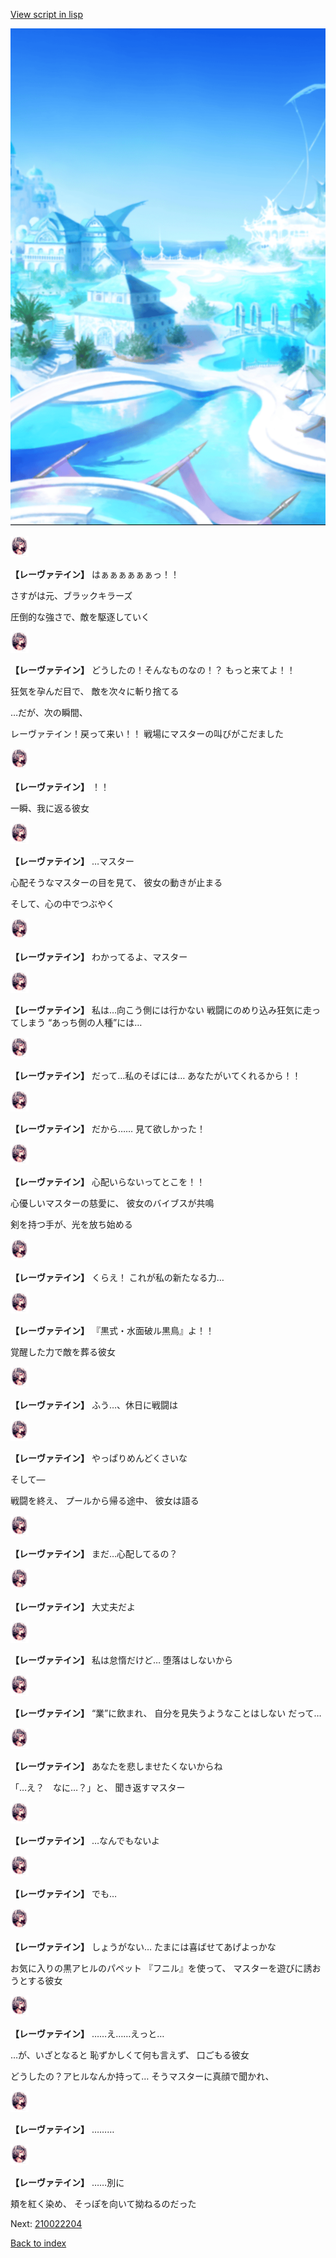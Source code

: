 [View script in lisp](../scripts/210022203.txt)

![sea_resort_day.png](../images/backgrounds/sea_resort_day.png)

<img src="../images/units/2100221.png" alt="2100221.png" height="34"/>

**【レーヴァテイン】**
はぁぁぁぁぁぁっ！！

さすがは元、ブラックキラーズ

圧倒的な強さで、敵を駆逐していく

<img src="../images/units/2100221.png" alt="2100221.png" height="34"/>

**【レーヴァテイン】**
どうしたの！そんなものなの！？
もっと来てよ！！

狂気を孕んだ目で、
敵を次々に斬り捨てる

…だが、次の瞬間、

レーヴァテイン！戻って来い！！
戦場にマスターの叫びがこだました

<img src="../images/units/2100221.png" alt="2100221.png" height="34"/>

**【レーヴァテイン】**
！！

一瞬、我に返る彼女

<img src="../images/units/2100221.png" alt="2100221.png" height="34"/>

**【レーヴァテイン】**
…マスター

心配そうなマスターの目を見て、
彼女の動きが止まる

そして、心の中でつぶやく

<img src="../images/units/2100221.png" alt="2100221.png" height="34"/>

**【レーヴァテイン】**
わかってるよ、マスター

<img src="../images/units/2100221.png" alt="2100221.png" height="34"/>

**【レーヴァテイン】**
私は…向こう側には行かない
戦闘にのめり込み狂気に走ってしまう
“あっち側の人種”には…　

<img src="../images/units/2100221.png" alt="2100221.png" height="34"/>

**【レーヴァテイン】**
だって…私のそばには…
あなたがいてくれるから！！

<img src="../images/units/2100221.png" alt="2100221.png" height="34"/>

**【レーヴァテイン】**
だから……
見て欲しかった！

<img src="../images/units/2100221.png" alt="2100221.png" height="34"/>

**【レーヴァテイン】**
心配いらないってとこを！！

心優しいマスターの慈愛に、
彼女のバイブスが共鳴

剣を持つ手が、光を放ち始める

<img src="../images/units/2100221.png" alt="2100221.png" height="34"/>

**【レーヴァテイン】**
くらえ！
これが私の新たなる力…

<img src="../images/units/2100221.png" alt="2100221.png" height="34"/>

**【レーヴァテイン】**
『黒式・水面破ル黒鳥』よ！！

覚醒した力で敵を葬る彼女

<img src="../images/units/2100221.png" alt="2100221.png" height="34"/>

**【レーヴァテイン】**
ふう…、休日に戦闘は

<img src="../images/units/2100221.png" alt="2100221.png" height="34"/>

**【レーヴァテイン】**
やっぱりめんどくさいな

そして―

戦闘を終え、
プールから帰る途中、
彼女は語る

<img src="../images/units/2100221.png" alt="2100221.png" height="34"/>

**【レーヴァテイン】**
まだ…心配してるの？

<img src="../images/units/2100221.png" alt="2100221.png" height="34"/>

**【レーヴァテイン】**
大丈夫だよ

<img src="../images/units/2100221.png" alt="2100221.png" height="34"/>

**【レーヴァテイン】**
私は怠惰だけど…
堕落はしないから

<img src="../images/units/2100221.png" alt="2100221.png" height="34"/>

**【レーヴァテイン】**
“業”に飲まれ、
自分を見失うようなことはしない
だって…

<img src="../images/units/2100221.png" alt="2100221.png" height="34"/>

**【レーヴァテイン】**
あなたを悲しませたくないからね

「…え？　なに…？」と、
聞き返すマスター

<img src="../images/units/2100221.png" alt="2100221.png" height="34"/>

**【レーヴァテイン】**
…なんでもないよ

<img src="../images/units/2100221.png" alt="2100221.png" height="34"/>

**【レーヴァテイン】**
でも…

<img src="../images/units/2100221.png" alt="2100221.png" height="34"/>

**【レーヴァテイン】**
しょうがない…
たまには喜ばせてあげよっかな

お気に入りの黒アヒルのパペット
『フニル』を使って、
マスターを遊びに誘おうとする彼女

<img src="../images/units/2100221.png" alt="2100221.png" height="34"/>

**【レーヴァテイン】**
……え……えっと…

…が、いざとなると
恥ずかしくて何も言えず、
口ごもる彼女

どうしたの？アヒルなんか持って…
そうマスターに真顔で聞かれ、

<img src="../images/units/2100221.png" alt="2100221.png" height="34"/>

**【レーヴァテイン】**
………

<img src="../images/units/2100221.png" alt="2100221.png" height="34"/>

**【レーヴァテイン】**
……別に

頬を紅く染め、
そっぽを向いて拗ねるのだった


Next: [210022204](210022204.md)

[Back to index](index.md)
